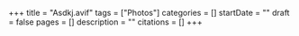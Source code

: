+++
title = "Asdkj.avif"
tags = ["Photos"]
categories = []
startDate = ""
draft = false
pages = []
description = ""
citations = []
+++
